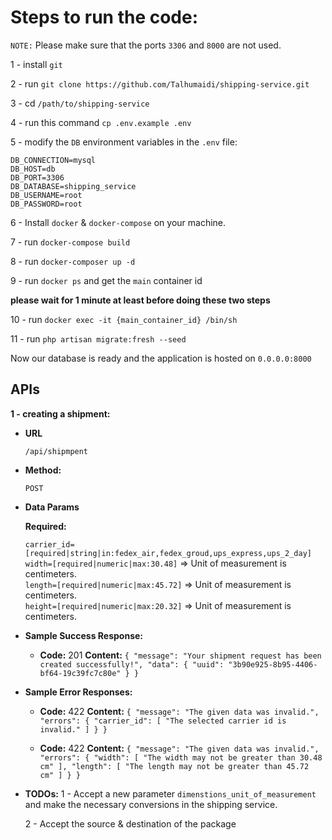 # Steps to run the code:

`NOTE:` Please make sure that the ports `3306` and `8000` are not used.

1 - install `git`

2 - run `git clone https://github.com/Talhumaidi/shipping-service.git`

3 - cd `/path/to/shipping-service`

4 - run this command `cp .env.example .env`

5 - modify the `DB` environment variables in the `.env` file:

`DB_CONNECTION=mysql`\
`DB_HOST=db`\
`DB_PORT=3306`\
`DB_DATABASE=shipping_service`\
`DB_USERNAME=root`\
`DB_PASSWORD=root`

6 - Install `docker` & `docker-compose` on your machine.

7 - run `docker-compose build`

8 - run `docker-composer up -d`

9 - run `docker ps` and get the `main` container id

**please wait for 1 minute at least before doing these two steps**

10 - run `docker exec -it {main_container_id} /bin/sh`

11 - run `php artisan migrate:fresh --seed`

Now our database is ready and the application is hosted on `0.0.0.0:8000`

**APIs**
----

**1 - creating a shipment:**

* **URL**

  `/api/shipmpent`

* **Method:**

  `POST`

* **Data Params**

  **Required:**

  `carrier_id=[required|string|in:fedex_air,fedex_groud,ups_express,ups_2_day]`\
  `width=[required|numeric|max:30.48]` =>  Unit of measurement is centimeters.\
  `length=[required|numeric|max:45.72]` => Unit of measurement is centimeters.\
  `height=[required|numeric|max:20.32]` => Unit of measurement is centimeters.

* **Sample Success Response:**

    * **Code:** 201
      **Content:** `{
      "message": "Your shipment request has been created successfully!",
      "data": {
      "uuid": "3b90e925-8b95-4406-bf64-19c39fc7c80e"
      }
      }`

* **Sample Error Responses:**
    * **Code:** 422
      **Content:** `{
      "message": "The given data was invalid.",
      "errors": {
      "carrier_id": [
      "The selected carrier id is invalid."
      ]
      }
      }`

    * **Code:** 422
      **Content:** `{
      "message": "The given data was invalid.",
      "errors": {
      "width": [
      "The width may not be greater than 30.48 cm"
      ],
      "length": [
      "The length may not be greater than 45.72 cm"
      ]
      }
      }`

* **TODOs:**
  1 - Accept a new parameter `dimenstions_unit_of_measurement` and make the necessary conversions in the shipping service.

  2 - Accept the source & destination of the package  
